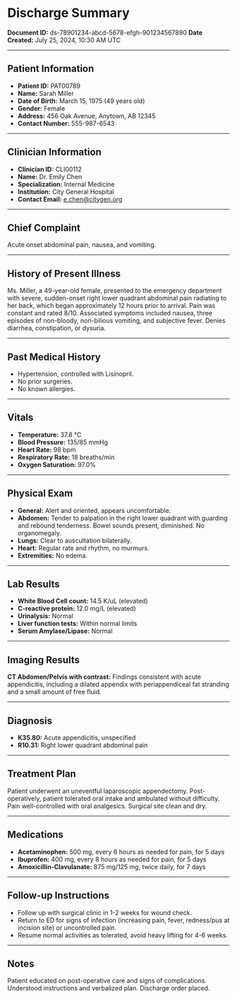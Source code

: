# Discharge Summary

**Document ID:** ds-78901234-abcd-5678-efgh-901234567890
**Date Created:** July 25, 2024, 10:30 AM UTC

---

## Patient Information

*   **Patient ID:** PAT00789
*   **Name:** Sarah Miller
*   **Date of Birth:** March 15, 1975 (49 years old)
*   **Gender:** Female
*   **Address:** 456 Oak Avenue, Anytown, AB 12345
*   **Contact Number:** 555-987-6543

---

## Clinician Information

*   **Clinician ID:** CLI00112
*   **Name:** Dr. Emily Chen
*   **Specialization:** Internal Medicine
*   **Institution:** City General Hospital
*   **Contact Email:** e.chen@citygen.org

---

## Chief Complaint

Acute onset abdominal pain, nausea, and vomiting.

---

## History of Present Illness

Ms. Miller, a 49-year-old female, presented to the emergency department with severe, sudden-onset right lower quadrant abdominal pain radiating to her back, which began approximately 12 hours prior to arrival. Pain was constant and rated 8/10. Associated symptoms included nausea, three episodes of non-bloody, non-bilious vomiting, and subjective fever. Denies diarrhea, constipation, or dysuria.

---

## Past Medical History

*   Hypertension, controlled with Lisinopril.
*   No prior surgeries.
*   No known allergies.

---

## Vitals

*   **Temperature:** 37.8 °C
*   **Blood Pressure:** 135/85 mmHg
*   **Heart Rate:** 98 bpm
*   **Respiratory Rate:** 18 breaths/min
*   **Oxygen Saturation:** 97.0%

---

## Physical Exam

*   **General:** Alert and oriented, appears uncomfortable.
*   **Abdomen:** Tender to palpation in the right lower quadrant with guarding and rebound tenderness. Bowel sounds present, diminished. No organomegaly.
*   **Lungs:** Clear to auscultation bilaterally.
*   **Heart:** Regular rate and rhythm, no murmurs.
*   **Extremities:** No edema.

---

## Lab Results

*   **White Blood Cell count:** 14.5 K/uL (elevated)
*   **C-reactive protein:** 12.0 mg/L (elevated)
*   **Urinalysis:** Normal
*   **Liver function tests:** Within normal limits
*   **Serum Amylase/Lipase:** Normal

---

## Imaging Results

**CT Abdomen/Pelvis with contrast:** Findings consistent with acute appendicitis, including a dilated appendix with periappendiceal fat stranding and a small amount of free fluid.

---

## Diagnosis

*   **K35.80:** Acute appendicitis, unspecified
*   **R10.31:** Right lower quadrant abdominal pain

---

## Treatment Plan

Patient underwent an uneventful laparoscopic appendectomy. Post-operatively, patient tolerated oral intake and ambulated without difficulty. Pain well-controlled with oral analgesics. Surgical site clean and dry.

---

## Medications

*   **Acetaminophen:** 500 mg, every 6 hours as needed for pain, for 5 days
*   **Ibuprofen:** 400 mg, every 8 hours as needed for pain, for 5 days
*   **Amoxicillin-Clavulanate:** 875 mg/125 mg, twice daily, for 7 days

---

## Follow-up Instructions

*   Follow up with surgical clinic in 1-2 weeks for wound check.
*   Return to ED for signs of infection (increasing pain, fever, redness/pus at incision site) or uncontrolled pain.
*   Resume normal activities as tolerated, avoid heavy lifting for 4-6 weeks.

---

## Notes

Patient educated on post-operative care and signs of complications. Understood instructions and verbalized plan. Discharge order placed.